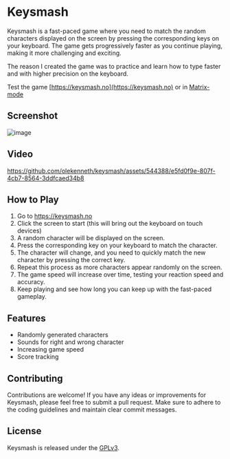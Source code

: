 # Keysmash

Keysmash is a fast-paced game where you need to match the random characters displayed on the screen by pressing the corresponding keys on your keyboard. The game gets progressively faster as you continue playing, making it more challenging and exciting.

The reason I created the game was to practice and learn how to type faster and with higher precision on the keyboard.

Test the game [https://keysmash.no](https://keysmash.no) or in [Matrix-mode](https://keysmash.no/?theme=matrix)

## Screenshot

![image](https://github.com/olekenneth/keysmash/assets/544388/1484a870-4fc7-4e76-aa13-6c77677831b9)

## Video

https://github.com/olekenneth/keysmash/assets/544388/e5fd0f9e-807f-4cb7-8564-3ddfcaed34b8

## How to Play

1. Go to https://keysmash.no
2. Click the screen to start (this will bring out the keyboard on touch devices)
3. A random character will be displayed on the screen.
4. Press the corresponding key on your keyboard to match the character.
5. The character will change, and you need to quickly match the new character by pressing the correct key.
6. Repeat this process as more characters appear randomly on the screen.
7. The game speed will increase over time, testing your reaction speed and accuracy.
8. Keep playing and see how long you can keep up with the fast-paced gameplay.

## Features

- Randomly generated characters
- Sounds for right and wrong character
- Increasing game speed
- Score tracking

## Contributing

Contributions are welcome! If you have any ideas or improvements for Keysmash, please feel free to submit a pull request. Make sure to adhere to the coding guidelines and maintain clear commit messages.

## License

Keysmash is released under the [GPLv3](LICENSE).
